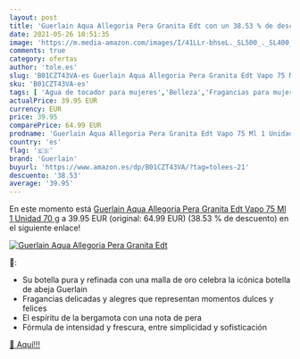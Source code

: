 ```yaml
---
layout: post
title: 'Guerlain Aqua Allegoria Pera Granita Edt con un 38.53 % de descuento'
date: 2021-05-26 10:51:35
image: 'https://m.media-amazon.com/images/I/41LLr-bhseL._SL500_._SL400_.jpg'
comments: true
category: ofertas
author: 'tole.es'
slug: 'B01CZT43VA-es Guerlain Aqua Allegoria Pera Granita Edt Vapo 75 Ml 1...'
sku: 'B01CZT43VA-es'
tags: [ 'Agua de tocador para mujeres','Belleza','Fragancias para mujeres','Perfumes y fragancias','guerlain','pera', ]
actualPrice: 39.95 EUR
currency: EUR
price: 39.95
comparePrice: 64.99 EUR
prodname: 'Guerlain Aqua Allegoria Pera Granita Edt Vapo 75 Ml 1 Unidad 70 g'
country: 'es'
flag: '🇪🇸'
brand: 'Guerlain'
buyurl: 'https://www.amazon.es/dp/B01CZT43VA/?tag=tolees-21'
descuento: '38.53'
average: '39.95'
---
```


En este momento está [Guerlain Aqua Allegoria Pera Granita Edt Vapo 75 Ml 1 Unidad 70 g](https://www.amazon.es/dp/B01CZT43VA/?tag=tolees-21) a 39.95 EUR (original: 64.99 EUR) (38.53 %  de descuento) en el siguiente enlace!

[![Guerlain Aqua Allegoria Pera Granita Edt](https://m.media-amazon.com/images/I/41LLr-bhseL._SL500_._SL400_.jpg)](https://www.amazon.es/dp/B01CZT43VA/?tag=tolees-21)

🔎:

- Su botella pura y refinada con una malla de oro celebra la icónica botella de abeja Guerlain
- Fragancias delicadas y alegres que representan momentos dulces y felices
- El espíritu de la bergamota con una nota de pera
- Fórmula de intensidad y frescura, entre simplicidad y sofisticación

[🛒 Aquí!!!](https://www.amazon.es/dp/B01CZT43VA/?tag=tolees-21)
